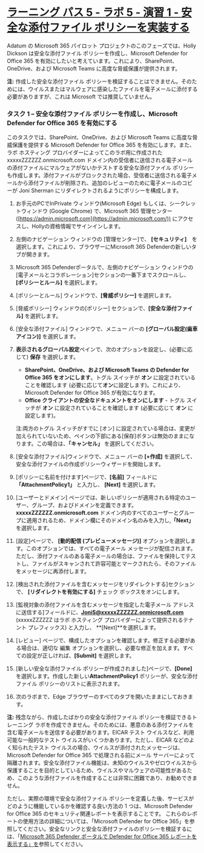# [ラーニング パス 5 - ラボ 5 - 演習 1 - 安全な添付ファイル ポリシーを実装する](https://github.com/ctct-edu/ms-102-lab/blob/main/Instructions/Labs/LAB_AK_05_Lab5_Ex1_Safe_Attachments.md#learning-path-5--lab-5---exercise-1---implement-a-safe-attachments-policy)

Adatum の Microsoft 365 パイロット プロジェクトのこのフェーズでは、Holly Dickson は安全な添付ファイル ポリシーを作成し、Microsoft Defender for Office 365 を有効にしたいと考えています。これにより、SharePoint、OneDrive、および Microsoft Teams に高度な脅威保護が提供されます。

**注:** 作成した安全な添付ファイル ポリシーを検証することはできません。そのためには、ウイルスまたはマルウェアに感染したファイルを電子メールに添付する必要がありますが、これは Microsoft では推奨していません。

### タスク 1 – 安全な添付ファイル ポリシーを作成し、Microsoft Defender for Office 365 を有効にする

このタスクでは、SharePoint、OneDrive、および Microsoft Teams に高度な脅威保護を提供する Microsoft Defender for Office 365 を有効にします。また、ラボ ホスティング プロバイダーによってこのラボ用に作成された xxxxxZZZZZZ.onmicrosoft.com ドメイン内の受信者に送信される電子メールの添付ファイルにマルウェアがないかテストする安全な添付ファイル ポリシーも作成します。添付ファイルがブロックされた場合、受信者に送信される電子メールから添付ファイルが削除され、追加のレビューのために電子メールのコピーが Joni Sherman にリダイレクトされるようにポリシーを構成します。

1. お手元のPCでInPrivate ウィンドウ(Microsoft Edge) もしくは、シークレットウィンドウ (Google Chrome) で、Microsoft 365 管理センター ([https://admin.microsoft.com](https://admin.microsoft.com/)) にアクセスし、Hollyの資格情報でサインインします。

2. 左側のナビゲーション ウィンドウの [管理センター]で、 **[セキュリティ]**　を選択します。これにより、ブラウザーにMicrosoft 365 Defenderの新しいタブが開きます。

3. Microsoft 365 Defenderポータルで、左側のナビゲーション ウィンドウの[電子メールとコラボレーション]セクションの一番下までスクロールし、 **[ポリシーとルール]** を選択します。

4. [ポリシーとルール] ウィンドウで、**[脅威ポリシー]** を選択します。

5. [脅威ポリシー] ウィンドウの[ポリシー] セクションで、**[安全な添付ファイル]** を選択します。

6. [安全な添付ファイル] ウィンドウで、メニュー バーの **[グローバル設定(歯車アイコン)]** を選択します。

7. **表示されるグローバル設定**ペインで、次のオプションを設定し、(必要に応じて) **保存** を選択します。

   - **SharePoint、OneDrive、および Microsoft Teams の Defender for Office 365 をオンにします**。トグル スイッチが **オン** に設定されていることを確認します (必要に応じて**オン**に設定します)。これにより、Microsoft Defender for Office 365 が有効になります。
   - **Office クライアントの安全なドキュメントをオンにします** - トグル スイッチが **オン** に設定されていることを確認します (必要に応じて **オン** に設定します)。

   注:両方のトグル スイッチがすでに [オン] に設定されている場合は、変更が加えられていないため、ペインの下部にある[保存]ボタンは無効のままになります。この場合は、**「キャンセル」** を選択してください。

8. [安全な添付ファイル]ウィンドウで、メニュー バーの **[+作成]** を選択して、安全な添付ファイルの作成ポリシーウィザードを開始します。

9. [ポリシーに名前を付けます]ページで、**[名前]** フィールドに **「AttachmentPolicy1」** と入力し、 **[Next]** を選択します。

10. [ユーザーとドメイン] ページでは、新しいポリシーが適用される特定のユーザー、グループ、およびドメインを定義できます。 **xxxxxZZZZZZ.onmicrosoft.com** ドメイン内のすべてのユーザーとグループに適用されるため、ドメイン欄にそのドメイン名のみを入力し,**「Next」** を選択します。

11. [設定]ページで、 **[動的配信 (プレビューメッセージ)]** オプションを選択します。このオプションでは、すべての電子メール メッセージが配信されます。ただし、添付ファイルのある電子メールの場合は、ファイルを保持してテストし、ファイルがスキャンされて許容可能とマークされたら、そのファイルをメッセージに再添付します。

12. [検出された添付ファイルを含むメッセージをリダイレクトする]セクションで、 **[リダイレクトを有効にする]**  チェック ボックスをオンにします。

13. [監視対象の添付ファイルを含むメッセージを指定した電子メール アドレスに送信する]フィールドに、**JoniS@xxxxxZZZZZZ.onmicrosoft.com** (xxxxxZZZZZZ はラボ ホスティング プロバイダーによって提供されるテナント プレフィックス) と入力し、 **[Next]**を選択します。

14. [レビュー] ページで、構成したオプションを確認します。修正する必要がある場合は、適切な 編集 オプションを選択し、必要な修正を加えます。すべての設定が正しければ、**[Submit]** を選択します。

15. [新しい安全な添付ファイル ポリシーが作成されました]ページで、**[Done]** を選択します。作成した新しい**AttachmentPolicy1** ポリシーが、安全な添付ファイル ポリシーのリストに表示されます。

16. 次のラボまで、Edge ブラウザーのすべてのタブを開いたままにしておきます。

**注:** 残念ながら、作成したばかりの安全な添付ファイル ポリシーを検証できるトレーニング ラボを作成できません。そのためには、悪意のある添付ファイルを含む電子メールを送信する必要があります。EICAR テスト ウイルスなど、利用可能な一般的なテスト ウイルスがいくつかあります。ただし、EICAR などのよく知られたテスト ウイルスの場合、ウイルスが添付されたメッセージは、Microsoft Defender for Office 365 で処理される前にメール サーバーによって隔離されます。安全な添付ファイル機能は、未知のウイルスやゼロウイルスから保護することを目的としているため、ウイルスやマルウェアの可能性があるため、このような添付ファイルを作成することは非常に困難であり、お勧めできません。

ただし、実際の環境で安全な添付ファイル ポリシーを定義した後、サービスがどのように機能しているかを確認する良い方法の 1 つは、Microsoft Defender for Office 365 のセキュリティ関連レポートを表示することです。 これらのレポートの使用方法の詳細については、「Microsoft Defender for Office 365」を参照してください。安全なリンクと安全な添付ファイルのポリシーを検証するには、「[Microsoft 365 Defender ポータルで Defender for Office 365 レポートを表示する」を](https://learn.microsoft.com/microsoft-365/security/office-365-security/view-reports-for-mdo)参照してください。
